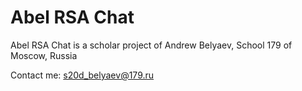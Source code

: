 # Abel RSA Chat

Abel RSA Chat is a scholar project of Andrew Belyaev, School 179 of Moscow, Russia

Contact me: [s20d_belyaev@179.ru](mailto:s20d_belyaev@179.ru)
